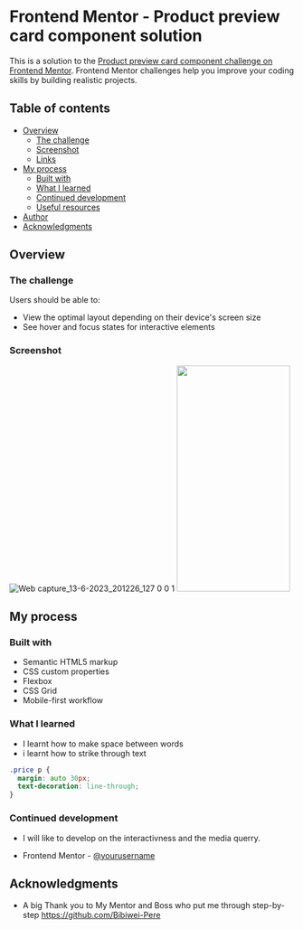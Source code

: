 # Frontend Mentor - Product preview card component solution

This is a solution to the [Product preview card component challenge on Frontend Mentor](https://www.frontendmentor.io/challenges/product-preview-card-component-GO7UmttRfa). Frontend Mentor challenges help you improve your coding skills by building realistic projects.

## Table of contents

- [Overview](#overview)
  - [The challenge](#the-challenge)
  - [Screenshot](#screenshot)
  - [Links](#links)
- [My process](#my-process)
  - [Built with](#built-with)
  - [What I learned](#what-i-learned)
  - [Continued development](#continued-development)
  - [Useful resources](#useful-resources)
- [Author](#author)
- [Acknowledgments](#acknowledgments)

## Overview

### The challenge

Users should be able to:

- View the optimal layout depending on their device's screen size
- See hover and focus states for interactive elements

### Screenshot

![Web capture_13-6-2023_201226_127 0 0 1](https://github.com/AmePrince/preview-card/assets/131150219/25099e19-00d7-4b50-89f7-3d4a6ad61ff1)
<img src="https://github.com/AmePrince/preview-card/assets/131150219/d762192f-f482-4a94-b3e6-7b34b10be838" width="200" height="400"/>

## My process

### Built with

- Semantic HTML5 markup
- CSS custom properties
- Flexbox
- CSS Grid
- Mobile-first workflow

### What I learned

- I learnt how to make space between words
- i learnt how to strike through text

```css
.price p {
  margin: auto 30px;
  text-decoration: line-through;
}
```

### Continued development

- I will like to develop on the interactivness and the media querry.

- Frontend Mentor - [@yourusername](https://www.frontendmentor.io/profile/AmePrince)

## Acknowledgments

- A big Thank you to My Mentor and Boss who put me through step-by-step
  https://github.com/Bibiwei-Pere
